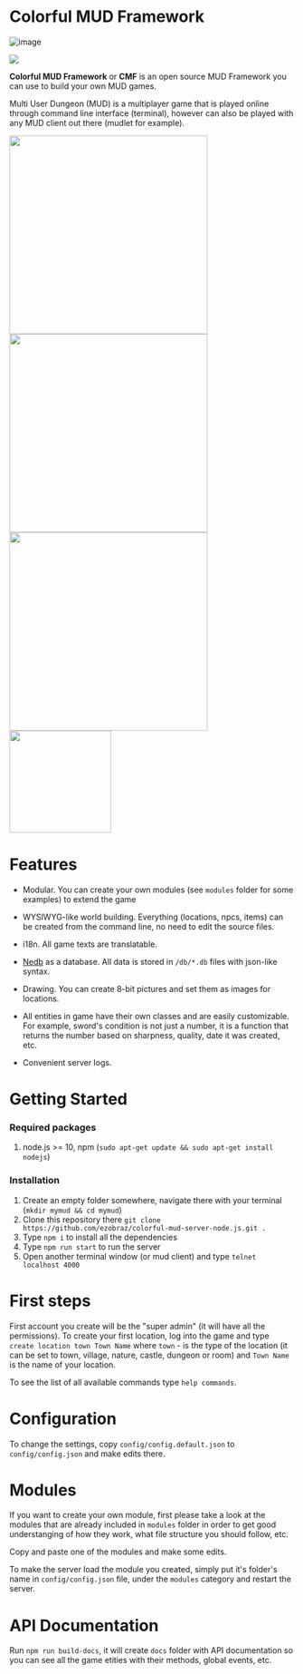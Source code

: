 # Colorful MUD Framework
![image](https://status.david-dm.org/gh/ezobraz/colorful-mud-server-node.js.svg)

<img src="https://i.postimg.cc/x87Mw6FG/image.png">

__Colorful MUD Framework__ or __CMF__ is an open source MUD Framework you can use to build your own MUD games.

Multi User Dungeon (MUD) is a multiplayer game that is played online through command line interface (terminal), however can also be played with any MUD client out there (mudlet for example).

<img src="https://i.postimg.cc/qvmnN2b5/image.png" width="350"> <img src="https://i.postimg.cc/jdcn1zbS/image.png" width="350"> 
<img src="https://i.postimg.cc/fRHtp2tV/image.png" width="350"> <img src="https://i.postimg.cc/W3xxTFcD/image.png" width="180">

# Features

* Modular. You can create your own modules (see `modules` folder for some examples) to extend the game

* WYSIWYG-like world building. Everything (locations, npcs, items) can be created from the command line, no need to edit the source files.

* i18n. All game texts are translatable.

* [Nedb](https://github.com/louischatriot/nedb) as a database. All data is stored in `/db/*.db` files with json-like syntax.

* Drawing. You can create 8-bit pictures and set them as images for locations.

* All entities in game have their own classes and are easily customizable. For example, sword's condition is not just a number, it is a function that returns the number based on sharpness, quality, date it was created, etc.

* Convenient server logs.

# Getting Started
### Required packages
1. node.js >= 10, npm (`sudo apt-get update && sudo apt-get install nodejs`)

### Installation
1. Create an empty folder somewhere, navigate there with your terminal (`mkdir mymud && cd mymud`)
1. Clone this repository there `git clone https://github.com/ezobraz/colorful-mud-server-node.js.git .`
2. Type `npm i` to install all the dependencies
3. Type `npm run start` to run the server
4. Open another terminal window (or mud client) and type `telnet localhost 4000`

# First steps
First account you create will be the "super admin" (it will have all the permissions).
To create your first location, log into the game and type `create location town Town Name` where `town` - is the type of the location (it can be set to town, village, nature, castle, dungeon or room) and `Town Name` is the name of your location.

To see the list of all available commands type `help commands`.

# Configuration
To change the settings, copy `config/config.default.json` to `config/config.json` and make edits there.

# Modules
If you  want to create your own module, first please take a look at the modules that are already included in `modules` folder in order to get good understanging of how they work, what file structure you should follow, etc.

Copy and paste one of the modules and make some edits.

To make the server load the module you created, simply put it's folder's name in `config/config.json` file, under the `modules` category and restart the server.

# API Documentation
Run `npm run build-docs`, it will create `docs` folder with API documentation so you can see all the game etities with their methods, global events, etc.
